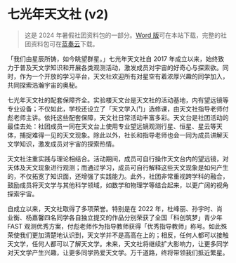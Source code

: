 # 七光年天文社 (v2)

> 这是 2024 年暑假社团资料包的一部分。[Word 版](../assets/社团简介.docx)可在本站下载，完整的社团资料包可在[蓝奏云](https://pumpkinjui.lanzn.com/iO0F9271ljmd)下载。

「我们由星辰所铸，如今眺望群星。」七光年天文社自 2017 年成立以来，始终致力于普及天文学知识和开展各类观测活动，激发成员对宇宙的好奇心与探索欲。同时，作为一个开放的学习平台，天文社欢迎所有对星空有着浓厚兴趣的同学加入，共同探索浩瀚宇宙的奥秘。

七光年天文社的配套保障齐全。实验楼天文台是天文社的活动基地，内有望远镜等专业设备；不仅如此，学校还设立了「天文学入门」选修课，由天文社指导老师付彪老师主讲。依托这些配套保障，天文社日常活动丰富多彩。天文台是社团活动的最佳去处：社团成员一同在天文台上使用专业望远镜观测行星、恒星、星云等天体，捕捉难得一见的天文现象。除此以外，社长和指导老师也会一同为成员讲解天文学知识，激发成员对宇宙的探索热情。

天文社注重实践与理论相结合。活动期间，成员可自行操作天文台内的望远镜，对天体及天文现象进行观测；而通过学习，成员可自行解释这些天文现象是如何产生的，不仅拓宽了知识面，还增强了实践能力。此外，社团非常重视跨学科的融合，鼓励成员将天文学与其他科学领域，如数学和物理学等结合起来，以更广阔的视角探索宇宙。

自成立以来，天文社取得了多项荣誉。特别是在 2022 年，杜峰丽、孙宇时、肖业衡、杨嘉馨四名同学各自独立提交的作品分别荣获了全国「科创筑梦」青少年 FAST 观测优秀方案，付彪老师作为指导教师获得「优秀指导教师」称号。如此殊荣使我们更加清楚地认识到，天文学并不是高高在上的；相反，任何人都可以接触天文学，任何人都可以了解天文学。未来，天文社将继续扩大影响力，让更多同学对天文学产生兴趣，让更多同学热爱天文学。万千道路，终将带领我们抵近繁星。

